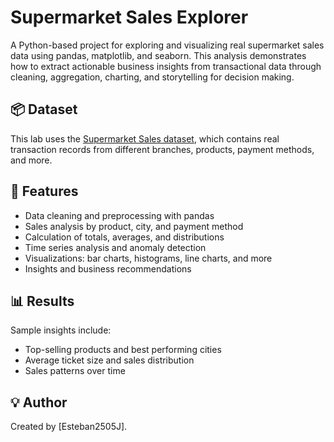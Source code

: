# Supermarket Sales Explorer

A Python-based project for exploring and visualizing real supermarket sales data using pandas, matplotlib, and seaborn. This analysis demonstrates how to extract actionable business insights from transactional data through cleaning, aggregation, charting, and storytelling for decision making.

## 📦 Dataset

This lab uses the [Supermarket Sales dataset](https://www.kaggle.com/datasets/aungpyaeap/supermarket-sales), which contains real transaction records from different branches, products, payment methods, and more.

## 🚀 Features

- Data cleaning and preprocessing with pandas
- Sales analysis by product, city, and payment method
- Calculation of totals, averages, and distributions
- Time series analysis and anomaly detection
- Visualizations: bar charts, histograms, line charts, and more
- Insights and business recommendations

## 📊 Results

Sample insights include:
- Top-selling products and best performing cities
- Average ticket size and sales distribution
- Sales patterns over time

## 💡 Author

Created by [Esteban2505J].  
